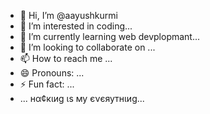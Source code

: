 - 👋 Hi, I’m @aayushkurmi
- 👀 I’m interested in coding...
- 🌱 I’m currently learning  web devplopmant...
- 💞️ I’m looking to collaborate on ...
- 📫 How to reach me ...
- 😄 Pronouns: ...
- ⚡ Fun fact: ...
- ... нα¢кιиg ιѕ му єνєяутнιиg...

<!---
aayushkurmi/aayushkurmi is a ✨ special ✨ repository because its `README.md` (this file) appears on your GitHub profile.
You can click the Preview link to take a look at your changes.
--->
